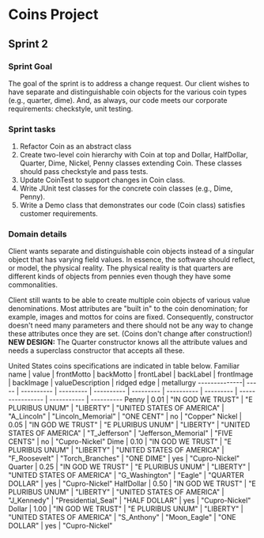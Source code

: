 # Coins Project
## Sprint 2
### Sprint Goal
The goal of the sprint is to address a change request. Our client wishes to have separate and distinguishable coin objects for the various coin types (e.g., quarter, dime). And, as always, our code meets our corporate requirements: checkstyle, unit testing.
### Sprint tasks
1. Refactor Coin as an abstract class
2. Create two-level coin hierarchy with Coin at top and Dollar, HalfDollar, Quarter, Dime, Nickel, Penny classes extending Coin. These classes should pass checkstyle and pass tests.
3. Update CoinTest to support changes in Coin class.
4. Write JUnit test classes for the concrete coin classes (e.g., Dime, Penny).
5. Write a Demo class that demonstrates our code (Coin class) satisfies customer requirements.
### Domain details
Client wants separate and distinguishable coin objects instead of a singular object that has varying field values. In essence, the software should reflect, or model, the physical reality. The physical reality is that quarters are different kinds of objects from pennies even though they have some commonalities.

Client still wants to be able to create multiple coin objects of various value denominations. Most attributes are "built in" to the coin denomination; for example, images and mottos for coins are fixed. Consequently, constructor doesn't need many parameters and there should not be any way to change these attributes once they are set. (Coins don't change after construction!) **NEW DESIGN:** The Quarter constructor knows all the attribute values and needs a superclass constructor that accepts all these.

United States coins specifications are indicated in table below.
Familiar name | value | frontMotto | backMotto | frontLabel | backLabel | frontImage | backImage | valueDescription | ridged edge | metallurgy
--------------| ----- | ---------- | --------- | ---------- | --------- | ---------- | --------- | ---------------- | ----------- | ----------
Penny | 0.01 | "IN GOD WE TRUST" | "E PLURIBUS UNUM" | "LIBERTY" | "UNITED STATES OF AMERICA" | "A_Lincoln" | "Lincoln_Memorial" | "ONE CENT" | no | "Copper"
Nickel | 0.05 | "IN GOD WE TRUST" | "E PLURIBUS UNUM" | "LIBERTY" | "UNITED STATES OF AMERICA" | "T_Jefferson" | "Jefferson_Memorial" | "FIVE CENTS" | no | "Cupro-Nickel"
Dime | 0.10 | "IN GOD WE TRUST" | "E PLURIBUS UNUM" | "LIBERTY" | "UNITED STATES OF AMERICA" | "F_Roosevelt" | "Torch_Branches" | "ONE DIME" | yes | "Cupro-Nickel"
Quarter | 0.25 | "IN GOD WE TRUST" | "E PLURIBUS UNUM" | "LIBERTY" | "UNITED STATES OF AMERICA" | "G_Washington" | "Eagle" | "QUARTER DOLLAR" | yes | "Cupro-Nickel"
HalfDollar | 0.50 | "IN GOD WE TRUST" | "E PLURIBUS UNUM" | "LIBERTY" | "UNITED STATES OF AMERICA" | "J_Kennedy" | "Presidential_Seal" | "HALF DOLLAR" | yes | "Cupro-Nickel"
Dollar | 1.00 | "IN GOD WE TRUST" | "E PLURIBUS UNUM" | "LIBERTY" | "UNITED STATES OF AMERICA" | "S_Anthony" | "Moon_Eagle" | "ONE DOLLAR" | yes | "Cupro-Nickel"
